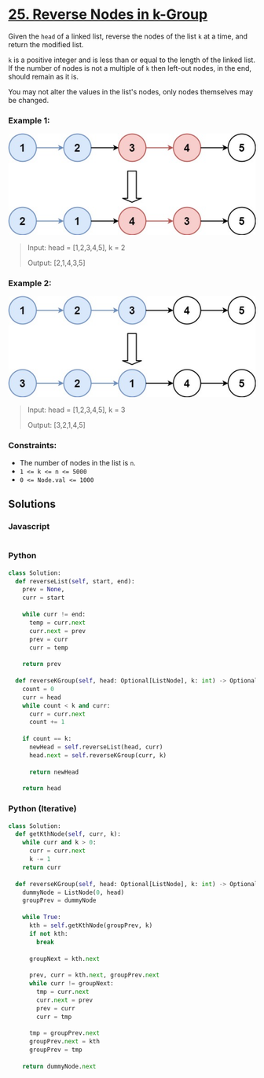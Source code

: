 # [25. Reverse Nodes in k-Group](https://leetcode.com/problems/reverse-nodes-in-k-group/description/)

Given the `head` of a linked list, reverse the nodes of the list `k` at a time, and return the modified list.

`k` is a positive integer and is less than or equal to the length of the linked list. If the number of nodes is not a multiple of `k` then left-out nodes, in the end, should remain as it is.

You may not alter the values in the list's nodes, only nodes themselves may be changed.


### Example 1:
![](./images/reverse_ex1.jpg)
> Input: head = [1,2,3,4,5], k = 2
>
> Output: [2,1,4,3,5]

### Example 2:
![](./images/reverse_ex2.jpg)
> Input: head = [1,2,3,4,5], k = 3
>
> Output: [3,2,1,4,5]


### Constraints:
- The number of nodes in the list is `n`.
- `1 <= k <= n <= 5000`
- `0 <= Node.val <= 1000`


## Solutions

### Javascript
```javascript
```

### Python
```python
class Solution:
  def reverseList(self, start, end):
    prev = None,
    curr = start

    while curr != end:
      temp = curr.next
      curr.next = prev
      prev = curr
      curr = temp
      
    return prev

  def reverseKGroup(self, head: Optional[ListNode], k: int) -> Optional[ListNode]:
    count = 0
    curr = head
    while count < k and curr:
      curr = curr.next
      count += 1

    if count == k:
      newHead = self.reverseList(head, curr)
      head.next = self.reverseKGroup(curr, k)

      return newHead
    
    return head
```

### Python (Iterative)
```python
class Solution:
  def getKthNode(self, curr, k):
    while curr and k > 0:
      curr = curr.next
      k -= 1
    return curr

  def reverseKGroup(self, head: Optional[ListNode], k: int) -> Optional[ListNode]:
    dummyNode = ListNode(0, head)
    groupPrev = dummyNode

    while True:
      kth = self.getKthNode(groupPrev, k)
      if not kth:
        break

      groupNext = kth.next

      prev, curr = kth.next, groupPrev.next
      while curr != groupNext:
        tmp = curr.next
        curr.next = prev
        prev = curr
        curr = tmp

      tmp = groupPrev.next
      groupPrev.next = kth
      groupPrev = tmp

    return dummyNode.next
```
